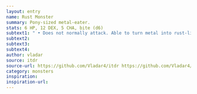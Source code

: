 ```yaml
---
layout: entry
name: Rust Monster
summary: Pony-sized metal-eater.
stats: 6 HP, 12 DEX, 5 CHA, bite (d6)
subtext1: " • Does not normally attack. Able to turn metal into rust-like dust, which it then consumes. If a melee opponent is carrying a metal weapon, shield, or Armor, the Rust Monster will turn one of these to rust as an action, unless they pass a DEX save."
subtext2:
subtext3:
subtext4:
author: vladar
source: itdr
source-url: https://github.com/Vladar4/itdr https://github.com/Vladar4/itdr
category: monsters
inspiration:
inspiration-url:
---
```

